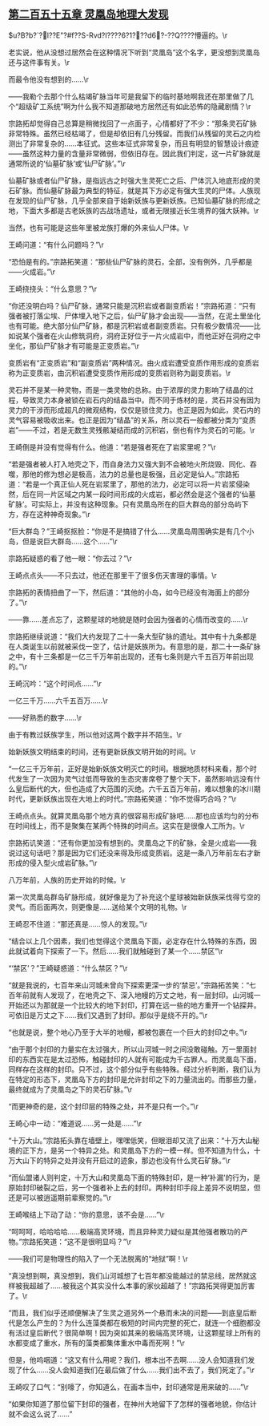 ## [第二百五十五章 灵凰岛地理大发现](https://www.xxbiquge.com/11_11207/9176027.html)


  $u?B?b?`?l??E"?#f??S-Rvd?I????6?1???d6?-??Q????懵逼的。\r

  老实说，他从没想过居然会在这种情况下听到“灵凰岛”这个名字，更没想到灵凰岛还与这件事有关。\r

  而最令他没有想到的……\r

  ——我勒个去那个什么枯竭矿脉当年可是我留下的临时基地啊我还在那里做了几个“超级矿工系统”啊为什么我不知道那破地方居然还有如此恐怖的隐藏剧情？\r

  宗路拓却觉得自己总算是稍微找回了一点面子，心情都好了不少：“那条灵石矿脉非常特殊。虽然已经枯竭了，但是却依旧有几分残留。而我们从残留的灵石之内检测出了非常复杂的……本征式。这些本征式非常复杂，而且有明显的智慧设计痕迹——虽然这种力量的含量非常微弱，但依旧存在。因此我们判定，这一片矿脉就是通常所说的‘仙墓矿脉’或‘仙尸矿脉’。”\r

  仙墓矿脉或者仙尸矿脉，是指远古之时强大生灵死亡之后、尸体沉入地底形成的灵石矿脉。而仙墓矿脉最为典型的特征，就是其下方必定有强大生灵的尸体。人族现在发现的仙尸矿脉，几乎全部来自于始新妖族与更新妖族。已知仙墓矿脉的形成之地，下面大多都是古老妖族的古战场遗址，或者无限接近长生境界的强大妖神。\r

  当然，也有可能是这些年里被龙族打爆的外来仙人尸体。\r

  王崎问道：“有什么问题吗？”\r

  “恐怕是有的。”宗路拓笑道：“那些仙尸矿脉的灵石，全部，没有例外，几乎都是——火成岩。”\r

  王崎挠挠头：“什么意思？”\r

  “你还没明白吗？仙尸矿脉，通常只能是沉积岩或者副变质岩！”宗路拓道：“只有强者被打落尘埃、尸体埋入地下之后，仙尸矿脉才会出现——当然，在泥土里坐化也有可能。绝大部分仙尸矿脉，都是沉积岩或者副变质岩。只有极少数情况——比如说某个强者在火山修筑洞府，洞府正好位于一片火成岩中，而他正好在洞府之中坐化，那仙尸矿脉才有可能是正变质岩。”\r

  变质岩有“正变质岩”和“副变质岩”两种情况。由火成岩遭受变质作用形成的变质岩称为正变质岩，由沉积岩遭受变质作用形成的变质岩则称为副变质岩。\r

  灵石并不是某一种灵物，而是一类灵物的总称。由于浓厚的灵力影响了结晶的过程，导致灵力本身被锁在岩石内的结晶当中。而不同于炼材的是，灵石并没有因为灵力的干涉而形成超凡的微观结构，仅仅是锁住灵力。也正是因为如此，灵石内的灵气容易被吸收出来。也正是因为“结晶”的关系，所以灵石一般都被分类为“变质岩”——不过，若是无数生灵残骸凝结而成的沉积岩，倒也有作为灵石的可能。\r

  王崎倒是并没有觉得有什么。他道：“若是强者死在了岩浆里呢？”\r

  “若是强者被人打入地壳之下，而自身法力又强大到不会被地火所烧毁、同化、吞噬，那他的修为想必是极高，法力的总量也是极强，且必定是仙人。”宗路拓道：“若是一个真正仙人死在岩浆里了，那他的法力，必定可以将一片岩浆侵染然，后在同一片区域之内某一段时间形成的火成岩，都必然会是这个强者的‘仙墓矿脉’。可实际上，并没有这种现象。只有灵凰岛所在的巨大群岛的部分岛屿下方，存在这种神奇现象。”\r

  “巨大群岛？”王崎抠抠脸：“你是不是搞错了什么……灵凰岛周围确实是有几个小岛，但是说巨大群岛……这个……”\r

  宗路拓疑惑的看了他一眼：“你去过？”\r

  王崎点点头——不只去过，他还在那里干了很多伤天害理的事情。\r

  宗路拓的表情扭曲了一下，然后道：“其他的小岛，如今已经没有海面上的部分了。”\r

  ——靠……差点忘了，这颗星球的地貌是随时会因为强者的心情而改变的……\r

  宗路拓继续说道：“我们大约发现了二十一条大型矿脉的遗址。其中有十九条都是在人类诞生以前就被采伐一空了，估计是妖族所为。有意思的是，那二十一条矿脉之中，有十三条都是一亿三千万年前出现的，还有七条则是六千五百万年前出现的。”\r

  王崎沉吟：“这个时间点……”\r

  一亿三千万……六千五百万……\r

  ——好熟悉的数字……\r

  由于有教过妖族学生，所以他对这两个数字并不陌生。\r

  始新妖族文明结束的时间，还有更新妖族文明开始的时间。\r

  “一亿三千万年前，正好是始新妖族文明灭亡的时间。根据地质材料来看，那个时代发生了一次因为灵气过低而导致的生态灾害席卷了整个天下，虽然影响远没有什么皇后断代的大，但也造成了大范围的灭绝。六千五百万年前，难以想象的冰川期时代，更新妖族出现在大地上的时代。”宗路拓笑道：“你不觉得巧合吗？”\r

  王崎点点头。就算灵凰岛那个地方真的很容易形成矿脉吧……那也应该均匀的分布在时间线上，而不是聚集在某两个特殊的时间点。这实在是很像人工所为。\r

  宗路拓讥笑道：“还有你更加没有想到的。灵凰岛之下的矿脉，全是火成岩——我说过这句话吧？那是因为它们还没来得及形成变质岩。这是一条八万年前左右才新形成的侵入型火成岩矿脉。”\r

  八万年前，人族的历史开始的时候。\r

  第一次灵凰岛群岛矿脉形成，就好像是为了补充这个星球被始新妖族采伐得亏空的灵气。而后面两次，则更像是……送给某个文明的礼物。\r

  王崎忍不住道：“那还真是……惊人的发现。”\r

  “结合以上几个因素，我们也觉得这个灵凰岛下面，必定存在什么特殊的东西，因此就试着向下探索了一下。然后……我们就触碰到了某一个……禁区”\r

  “‘禁区’？”王崎疑惑道：“什么禁区？”\r

  “就是我说的，七百年来山河城未曾向下探索更深一步的‘禁忌’。”宗路拓苦笑：“七百年前就有人发现了，在地壳之下、深入地幔的万丈之地，有一层封印。山河城一开始还以为那就是一个比较大的地下封印，打算在远一些的地方重开一个钻探井。可依旧是万丈之下……我们又遇到了封印。那似乎是绕不开的。”\r

  “也就是说，整个地心乃至于大半的地幔，都被包裹在一个巨大的封印之中。”\r

  “由于那个封印的力量实在太过强大，所以山河城一时之间没敢碰触。万一里面封印的东西实在是太过恐怖，触碰封印的人就有可能成为千古罪人。而灵凰岛下面，同样存在这样的封印。只不过，这个部分似乎有些特殊。经过分析判断，我们认为在特定的形态下，灵凰岛下方的封印是允许封印之下的力量流出的。而那些力量，最终就成为了灵凰岛之下的灵石矿脉。”\r

  “而更神奇的是，这个封印层的特殊之处，并不是只有一个。”\r

  王崎心中一动：“难道说……另一处是……”\r

  “十万大山。”宗路拓头靠在墙壁上，嘿嘿低笑，但眼泪却又流了出来：“十万大山秘境的正下方，是另一个特异之处。和灵凰岛下方的一模一样。但不知道为什么，十万大山下的特异之处并没有开启过的迹象，那边也没有什么灵石矿脉。”\r

  “而仙盟诸人则判定，十万大山和灵凰岛下面的特殊封印，是一种‘补漏’的行为，是原始封印破裂之后，另一个强者补上去的封印。两种封印手段上差异不说明显，但还是可以被逍遥期前辈察觉的。”\r

  王崎喉结上下动了动：“你的意思，该不会是……”\r

  “呵呵呵，哈哈哈哈……极端高灵环境，而且异种灵力疑似是其他强者散功的产物。”宗路拓笑道：“这不是很明显吗？”\r

  ——我们可是物理性的陷入了一个无法脱离的“地狱”啊！\r

  “真没想到啊，真没想到，我们山河城想了七百年都没能越过的禁忌线，居然就这样被我超越了……被我这个其实没什么本事的家伙超越了！”宗路拓哭得更加厉害了。\r

  “而且，我们似乎还顺便解决了生灵之道另外一个悬而未决的问题——到底皇后断代是怎么产生的？为什么连藻类都在极短的时间内完整的死亡，就连一个细胞都没有活过皇后断代？很简单啊！因为突如其来的极端高灵环境，让这颗星球上所有的水都变成了重水，所有的藻类都集体重水中毒而死啊！”\r

  但是，他呜咽道：“这又有什么用呢？我们，根本出不去啊……没人会知道我们发现了什么……没人会知道我们在最后做了什么……我们出不去了，我们死定了。”\r

  王崎叹了口气：“别嚎了，你知道么，在画本当中，封印通常是用来破的……”\r

  “如果你知道了那位留下封印的强者，在神州大地留下了怎样的强者地貌，你估计就不会这么说了……”
